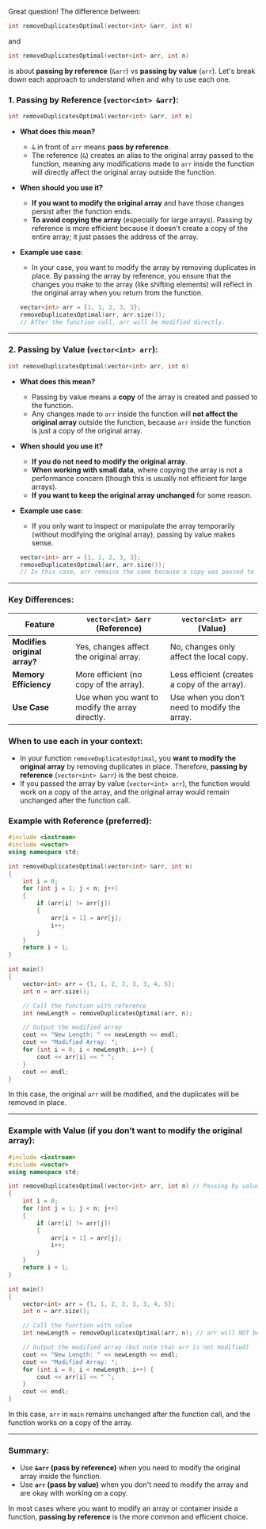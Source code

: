 Great question! The difference between:

```cpp
int removeDuplicatesOptimal(vector<int> &arr, int n)
```

and

```cpp
int removeDuplicatesOptimal(vector<int> arr, int n)
```

is about **passing by reference** (`&arr`) vs **passing by value** (`arr`). Let's break down each approach to understand when and why to use each one.

### 1. **Passing by Reference (`vector<int> &arr`)**:

```cpp
int removeDuplicatesOptimal(vector<int> &arr, int n)
```

- **What does this mean?**

  - `&` in front of `arr` means **pass by reference**.
  - The reference (`&`) creates an alias to the original array passed to the function, meaning any modifications made to `arr` inside the function will directly affect the original array outside the function.

- **When should you use it?**

  - **If you want to modify the original array** and have those changes persist after the function ends.
  - **To avoid copying the array** (especially for large arrays). Passing by reference is more efficient because it doesn't create a copy of the entire array; it just passes the address of the array.

- **Example use case**:

  - In your case, you want to modify the array by removing duplicates in place. By passing the array by reference, you ensure that the changes you make to the array (like shifting elements) will reflect in the original array when you return from the function.

  ```cpp
  vector<int> arr = {1, 1, 2, 3, 3};
  removeDuplicatesOptimal(arr, arr.size());
  // After the function call, arr will be modified directly.
  ```

---

### 2. **Passing by Value (`vector<int> arr`)**:

```cpp
int removeDuplicatesOptimal(vector<int> arr, int n)
```

- **What does this mean?**

  - Passing by value means a **copy** of the array is created and passed to the function.
  - Any changes made to `arr` inside the function will **not affect the original array** outside the function, because `arr` inside the function is just a copy of the original array.

- **When should you use it?**

  - **If you do not need to modify the original array**.
  - **When working with small data**, where copying the array is not a performance concern (though this is usually not efficient for large arrays).
  - **If you want to keep the original array unchanged** for some reason.

- **Example use case**:

  - If you only want to inspect or manipulate the array temporarily (without modifying the original array), passing by value makes sense.

  ```cpp
  vector<int> arr = {1, 1, 2, 3, 3};
  removeDuplicatesOptimal(arr, arr.size());
  // In this case, arr remains the same because a copy was passed to the function.
  ```

---

### **Key Differences:**

| Feature                      | `vector<int> &arr` (Reference)                  | `vector<int> arr` (Value)                     |
| ---------------------------- | ----------------------------------------------- | --------------------------------------------- |
| **Modifies original array?** | Yes, changes affect the original array.         | No, changes only affect the local copy.       |
| **Memory Efficiency**        | More efficient (no copy of the array).          | Less efficient (creates a copy of the array). |
| **Use Case**                 | Use when you want to modify the array directly. | Use when you don’t need to modify the array.  |

### **When to use each in your context:**

- In your function `removeDuplicatesOptimal`, you **want to modify the original array** by removing duplicates in place. Therefore, **passing by reference** (`vector<int> &arr`) is the best choice.
- If you passed the array by value (`vector<int> arr`), the function would work on a copy of the array, and the original array would remain unchanged after the function call.

### **Example with Reference (preferred):**

```cpp
#include <iostream>
#include <vector>
using namespace std;

int removeDuplicatesOptimal(vector<int> &arr, int n)
{
    int i = 0;
    for (int j = 1; j < n; j++)
    {
        if (arr[i] != arr[j])
        {
            arr[i + 1] = arr[j];
            i++;
        }
    }
    return i + 1;
}

int main()
{
    vector<int> arr = {1, 1, 2, 2, 3, 3, 4, 5};
    int n = arr.size();

    // Call the function with reference
    int newLength = removeDuplicatesOptimal(arr, n);

    // Output the modified array
    cout << "New Length: " << newLength << endl;
    cout << "Modified Array: ";
    for (int i = 0; i < newLength; i++) {
        cout << arr[i] << " ";
    }
    cout << endl;
}
```

In this case, the original `arr` will be modified, and the duplicates will be removed in place.

---

### **Example with Value (if you don’t want to modify the original array):**

```cpp
#include <iostream>
#include <vector>
using namespace std;

int removeDuplicatesOptimal(vector<int> arr, int n) // Passing by value
{
    int i = 0;
    for (int j = 1; j < n; j++)
    {
        if (arr[i] != arr[j])
        {
            arr[i + 1] = arr[j];
            i++;
        }
    }
    return i + 1;
}

int main()
{
    vector<int> arr = {1, 1, 2, 2, 3, 3, 4, 5};
    int n = arr.size();

    // Call the function with value
    int newLength = removeDuplicatesOptimal(arr, n); // arr will NOT be modified here

    // Output the modified array (but note that arr is not modified)
    cout << "New Length: " << newLength << endl;
    cout << "Modified Array: ";
    for (int i = 0; i < newLength; i++) {
        cout << arr[i] << " ";
    }
    cout << endl;
}
```

In this case, `arr` in `main` remains unchanged after the function call, and the function works on a copy of the array.

---

### **Summary:**

- Use **`&arr` (pass by reference)** when you need to modify the original array inside the function.
- Use **`arr` (pass by value)** when you don't need to modify the array and are okay with working on a copy.

In most cases where you want to modify an array or container inside a function, **passing by reference** is the more common and efficient choice.
